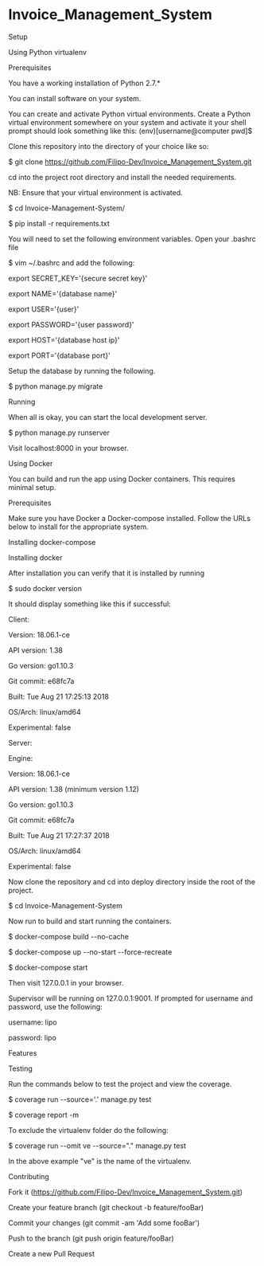 # Invoice_Management_System

Setup  

Using Python virtualenv

Prerequisites

You have a working installation of Python 2.7.*

You can install software on your system.

You can create and activate Python virtual environments. Create a Python virtual environment somewhere on your system and activate it your shell prompt should look something like this:
(env)[username@computer pwd]$

Clone this repository into the directory of your choice like so:

$ git clone https://github.com/Filipo-Dev/Invoice_Management_System.git

cd into the project root directory and install the needed requirements.

NB: Ensure that your virtual environment is activated.

$ cd Invoice-Management-System/

$ pip install -r requirements.txt

You will need to set the following environment variables. Open your .bashrc file

$ vim ~/.bashrc
and add the following:

export SECRET_KEY='{secure secret key}'

export NAME='{database name}'

export USER='{user}'

export PASSWORD='{user password}'

export HOST='{database host ip}'

export PORT='{database port}'

Setup the database by running the following.


$ python manage.py migrate

Running

When all is okay, you can start the local development server.


$ python manage.py runserver

Visit localhost:8000 in your browser.


Using Docker

You can build and run the app using Docker containers. This requires minimal setup.


Prerequisites

Make sure you have Docker a Docker-compose installed. Follow the URLs below to install for the appropriate system.


Installing docker-compose

Installing docker


After installation you can verify that it is installed by running


$ sudo docker version

It should display something like this if successful:


Client:

 Version:           18.06.1-ce
	
 API version:       1.38
	
 Go version:        go1.10.3
	
 Git commit:        e68fc7a
	
 Built:             Tue Aug 21 17:25:13 2018
	
 OS/Arch:           linux/amd64
	
 Experimental:      false
	

Server:

 Engine:
	
  Version:          18.06.1-ce
		
  API version:      1.38 (minimum version 1.12)
		
  Go version:       go1.10.3
		
  Git commit:       e68fc7a
		
  Built:            Tue Aug 21 17:27:37 2018
		
  OS/Arch:          linux/amd64
		
  Experimental:     false
		
Now clone the repository and cd into deploy directory inside the root of the project.


$ cd Invoice-Management-System

Now run to build and start running the containers.


$ docker-compose build --no-cache

$ docker-compose up --no-start --force-recreate

$ docker-compose start

Then visit 127.0.0.1 in your browser.

Supervisor will be running on 127.0.0.1:9001. If prompted for username and password, use the following:


username: lipo

password: lipo

Features

Testing

Run the commands below to test the project and view the coverage.


$ coverage run --source='.' manage.py test

$ coverage report -m

To exclude the virtualenv folder do the following:


$ coverage run --omit ve  --source="." manage.py  test

In the above example "ve" is the name of the virtualenv.


Contributing

Fork it (https://github.com/Filipo-Dev/Invoice_Management_System.git)

Create your feature branch (git checkout -b feature/fooBar)

Commit your changes (git commit -am 'Add some fooBar')

Push to the branch (git push origin feature/fooBar)

Create a new Pull Request

